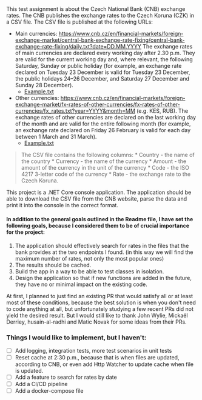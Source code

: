## 
This test assignment is about the Czech National Bank (CNB) exchange rates. 
The CNB publishes the exchange rates to the Czech Koruna (CZK) in a CSV file. 
The CSV file is published at the following URLs: 
 - Main currencies: https://www.cnb.cz/en/financial-markets/foreign-exchange-market/central-bank-exchange-rate-fixing/central-bank-exchange-rate-fixing/daily.txt?date=DD.MM.YYYY 
 The exchange rates of main currencies are declared every working day after 2.30 p.m. They are valid for the current working day and, where relevant, the following Saturday, Sunday or public holiday (for example, an exchange rate declared on Tuesday 23 December is valid for Tuesday 23 December, the public holidays 24–26 December, and Saturday 27 December and Sunday 28 December).
   - [Example.txt](fx_rates.txt)
 - Other currencies: https://www.cnb.cz/en/financial-markets/foreign-exchange-market/fx-rates-of-other-currencies/fx-rates-of-other-currencies/fx_rates.txt?year=YYYY&month=MM (e.g. KES, RUB). 
 The exchange rates of other currencies are declared on the last working day of the month and are valid for the entire following month (for example, an exchange rate declared on Friday 26 February is valid for each day between 1 March and 31 March).
   - [Example.txt](fx_rates-others.txt)

> The CSV file contains the following columns: * Country - the name of the country * Currency - the name of the currency * Amount - the amount of the currency in the unit of the currency * Code - the ISO 4217 3-letter code of the currency * Rate - the exchange rate to the Czech Koruna.

This project is a .NET Core console application. The application should be able to download the CSV file from the CNB website, parse the data and print it into the console in the correct format.

#### In addition to the general goals outlined in the Readme file, I have set the following goals, because I considered them to be of crucial importance for the project: 
1. The application should effectively search for rates in the files that the bank provides at the two endpoints I found. (in this way we will find the maximum number of rates, not only the most popular ones)
2. The results should be cached.
3. Build the app in a way to be able to test classes in isolation.
4. Design the application so that if new functions are added in the future, they have no or minimal impact on the existing code. 

At first, I planned to just find an existing PR that would satisfy all or at least most of these conditions, because the best solution is when you don't need to code anything at all, but unfortunately studying a few recent PRs did not yield the desired result. But I would still like to thank John Wylie, Mickaël Derriey, husain-al-radhi and Matic Novak for some ideas from their PRs. 

### Things I would like to implement, but I haven't:
- [ ] Add logging, integration tests, more test scenarios in unit tests
- [ ] Reset cache at 2:30 p.m., because that is when files are updated, according to CNB, or even add Http Watcher to update cache when file is updated.
- [ ] Add a feature to search for rates by date
- [ ] Add a CI/CD pipeline
- [ ] Add a docker-compose file